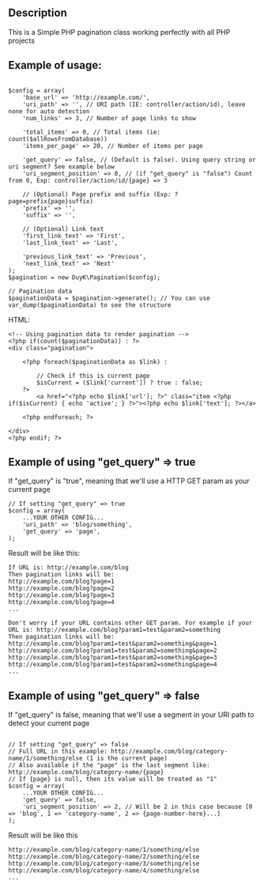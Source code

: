 Description
-----------
This is a Simple PHP pagination class working perfectly with all PHP projects

Example of usage:
-----------------

```<?php

$config = array(
	'base_url' => 'http://example.com/',
	'uri_path' => '', // URI path (IE: controller/action/id), leave none for auto detection
    'num_links' => 3, // Number of page links to show
    
    'total_items' => 0, // Total items (ie: count($allRowsFromDatabase))
    'items_per_page' => 20, // Number of items per page
    
    'get_query' => false, // (Default is false). Using query string or uri segment? See example below
    'uri_segment_position' => 0, // (if "get_query" is "false") Count from 0, Exp: controller/action/id/{page} => 3
    
    // (Optional) Page prefix and suffix (Exp: ?page=prefix{page}suffix)
    'prefix' => '',
    'suffix' => '',

    // (Optional) Link text
    'first_link_text' => 'First',
    'last_link_text' => 'Last',

    'previous_link_text' => 'Previous',
    'next_link_text' => 'Next'
);
$pagination = new DuyK\Pagination($config);

// Pagination data
$paginationData = $pagination->generate(); // You can use var_dump($paginationData) to see the structure
```

HTML:
```
<!-- Using pagination data to render pagination -->
<?php if(count($paginationData)) : ?>
<div class="pagination">
	
	<?php foreach($paginationData as $link) : 

		// Check if this is current page
		$isCurrent = ($link['current']) ? true : false;
	?>
		<a href="<?php echo $link['url']; ?>" class="item <?php if($isCurrent) { echo 'active'; } ?>"><?php echo $link['text']; ?></a>

	<?php endforeach; ?>
	
</div>
<?php endif; ?>
```

Example of using "get_query" => true
-----------------------------------
If "get_query" is "true", meaning that we'll use a HTTP GET param as your current page
```<?php
// If setting "get_query" => true
$config = array(
	...YOUR OTHER CONFIG...
	'uri_path' => 'blog/something',
	'get_query' => 'page',
);
```

Result will be like this:
```
If URL is: http://example.com/blog
Then pagination links will be:
http://example.com/blog?page=1
http://example.com/blog?page=2
http://example.com/blog?page=3
http://example.com/blog?page=4
...

Don't worry if your URL contains other GET param. For example if your URL is: http://example.com/blog?param1=test&param2=something
Then pagination links will be:
http://example.com/blog?param1=test&param2=something&page=1
http://example.com/blog?param1=test&param2=something&page=2
http://example.com/blog?param1=test&param2=something&page=3
http://example.com/blog?param1=test&param2=something&page=4
...

```

Example of using "get_query" => false
-------------------------------------
If "get_query" is false, meaning that we'll use a segment in your URI path to detect your current page
```<?php

// If setting "get_query" => false
// Full URL in this example: http://example.com/blog/category-name/1/something/else (1 is the current page)
// Also available if the "page" is the last segment like: http://example.com/blog/category-name/{page} 
// If {page} is null, then its value will be treated as "1"
$config = array(
	...YOUR OTHER CONFIG...
	'get_query' => false,
	'uri_segment_position' => 2, // Will be 2 in this case because [0 => 'blog', 1 => 'category-name', 2 => {page-number-here}...]
);
```

Result will be like this
```
http://example.com/blog/category-name/1/something/else
http://example.com/blog/category-name/2/something/else
http://example.com/blog/category-name/3/something/else
http://example.com/blog/category-name/4/something/else
...
```